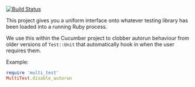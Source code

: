 [![Build Status](https://travis-ci.org/cucumber/multi_test.png?branch=master)](https://travis-ci.org/cucumber/multi_test)

This project gives you a uniform interface onto whatever testing library has been
loaded into a running Ruby process.

We use this within the Cucumber project to clobber autorun behaviour from older 
versions of `Test::Unit` that automatically hook in when the user requires them.

Example:
~~~ruby
require 'multi_test'
MultiTest.disable_autorun
~~~

